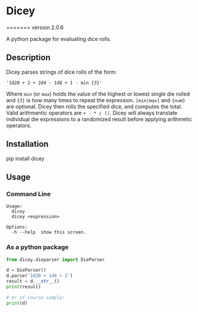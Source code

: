 # Dicey

=======
version 2.0.6


A python package for evaluating dice rolls.

## Description
Dicey parses strings of dice rolls of the form:
```
'1d20 + 2 + 2d4 - 1d8 + 1 - min {3}'
```

Where `min` (or `max`) holds the value of the highest or lowest single die rolled and `{3}` is how many times to repeat the expression. `[min|max]` and `{num}` are optional.
Dicey then rolls the specified dice, and computes the total. Valid arithmentic operators are `+ - * / ()`. Dicey will always translate individual die expressions to a randomized result
before applying arithmetic operators.

## Installation
pip install dicey

## Usage
### Command Line
```
Usage:
  dicey
  dicey <expression>

Options:
  -h --help  show this screen.
```

### As a python package
```python
from dicey.dieparser import DieParser

d = DieParser()
d.parse('1d20 + 1d4 + 2')
result = d.__str__()
print(result)

# or of course simply:
print(d)
```
